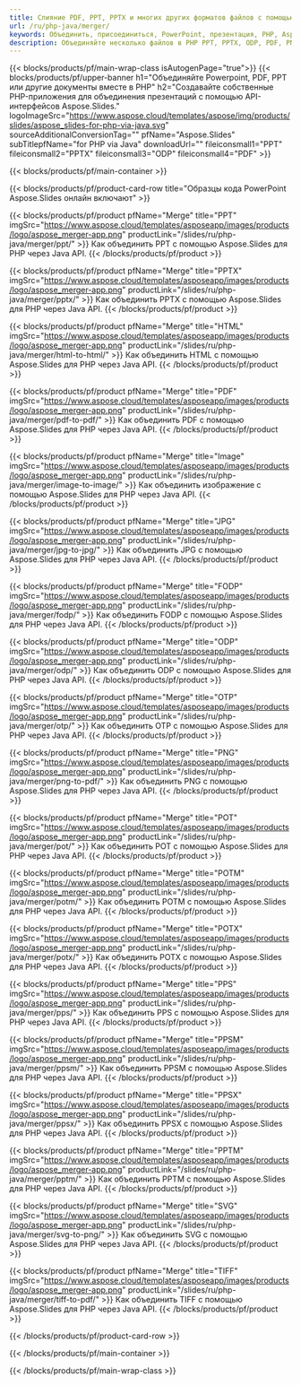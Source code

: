 ```yaml
---
title: Слияние PDF, PPT, PPTX и многих других форматов файлов с помощью PHP
url: /ru/php-java/merger/
keywords: Объединить, присоединиться, PowerPoint, презентация, PHP, Aspose
description: Объединяйте несколько файлов в PHP PPT, PPTX, ODP, PDF, PNG, JPG и многих других.
---
```


{{< blocks/products/pf/main-wrap-class isAutogenPage="true">}}
{{< blocks/products/pf/upper-banner h1="Объединяйте Powerpoint, PDF, PPT или другие документы вместе в PHP" h2="Создавайте собственные PHP-приложения для объединения презентаций с помощью API-интерфейсов Aspose.Slides." logoImageSrc="https://www.aspose.cloud/templates/aspose/img/products/slides/aspose_slides-for-php-via-java.svg" sourceAdditionalConversionTag="" pfName="Aspose.Slides" subTitlepfName="for PHP via Java" downloadUrl="" fileiconsmall1="PPT" fileiconsmall2="PPTX" fileiconsmall3="ODP" fileiconsmall4="PDF" >}}

{{< blocks/products/pf/main-container >}}

{{< blocks/products/pf/product-card-row title="Образцы кода PowerPoint Aspose.Slides онлайн включают" >}}

{{< blocks/products/pf/product pfName="Merge" title="PPT" imgSrc="https://www.aspose.cloud/templates/asposeapp/images/products/logo/aspose_merger-app.png" productLink="/slides/ru/php-java/merger/ppt/" >}}
Как объединить PPT с помощью Aspose.Slides для PHP через Java API.
{{< /blocks/products/pf/product >}}

{{< blocks/products/pf/product pfName="Merge" title="PPTX" imgSrc="https://www.aspose.cloud/templates/asposeapp/images/products/logo/aspose_merger-app.png" productLink="/slides/ru/php-java/merger/pptx/" >}}
Как объединить PPTX с помощью Aspose.Slides для PHP через Java API.
{{< /blocks/products/pf/product >}}

{{< blocks/products/pf/product pfName="Merge" title="HTML" imgSrc="https://www.aspose.cloud/templates/asposeapp/images/products/logo/aspose_merger-app.png" productLink="/slides/ru/php-java/merger/html-to-html/" >}}
Как объединить HTML с помощью Aspose.Slides для PHP через Java API.
{{< /blocks/products/pf/product >}}

{{< blocks/products/pf/product pfName="Merge" title="PDF" imgSrc="https://www.aspose.cloud/templates/asposeapp/images/products/logo/aspose_merger-app.png" productLink="/slides/ru/php-java/merger/pdf-to-pdf/" >}}
Как объединить PDF с помощью Aspose.Slides для PHP через Java API.
{{< /blocks/products/pf/product >}}

{{< blocks/products/pf/product pfName="Merge" title="Image" imgSrc="https://www.aspose.cloud/templates/asposeapp/images/products/logo/aspose_merger-app.png" productLink="/slides/ru/php-java/merger/image-to-image/" >}}
Как объединить изображение с помощью Aspose.Slides для PHP через Java API.
{{< /blocks/products/pf/product >}}

{{< blocks/products/pf/product pfName="Merge" title="JPG" imgSrc="https://www.aspose.cloud/templates/asposeapp/images/products/logo/aspose_merger-app.png" productLink="/slides/ru/php-java/merger/jpg-to-jpg/" >}}
Как объединить JPG с помощью Aspose.Slides для PHP через Java API.
{{< /blocks/products/pf/product >}}

{{< blocks/products/pf/product pfName="Merge" title="FODP" imgSrc="https://www.aspose.cloud/templates/asposeapp/images/products/logo/aspose_merger-app.png" productLink="/slides/ru/php-java/merger/fodp/" >}}
Как объединить FODP с помощью Aspose.Slides для PHP через Java API.
{{< /blocks/products/pf/product >}}

{{< blocks/products/pf/product pfName="Merge" title="ODP" imgSrc="https://www.aspose.cloud/templates/asposeapp/images/products/logo/aspose_merger-app.png" productLink="/slides/ru/php-java/merger/odp/" >}}
Как объединить ODP с помощью Aspose.Slides для PHP через Java API.
{{< /blocks/products/pf/product >}}

{{< blocks/products/pf/product pfName="Merge" title="OTP" imgSrc="https://www.aspose.cloud/templates/asposeapp/images/products/logo/aspose_merger-app.png" productLink="/slides/ru/php-java/merger/otp/" >}}
Как объединить OTP с помощью Aspose.Slides для PHP через Java API.
{{< /blocks/products/pf/product >}}

{{< blocks/products/pf/product pfName="Merge" title="PNG" imgSrc="https://www.aspose.cloud/templates/asposeapp/images/products/logo/aspose_merger-app.png" productLink="/slides/ru/php-java/merger/png-to-pdf/" >}}
Как объединить PNG с помощью Aspose.Slides для PHP через Java API.
{{< /blocks/products/pf/product >}}

{{< blocks/products/pf/product pfName="Merge" title="POT" imgSrc="https://www.aspose.cloud/templates/asposeapp/images/products/logo/aspose_merger-app.png" productLink="/slides/ru/php-java/merger/pot/" >}}
Как объединить POT с помощью Aspose.Slides для PHP через Java API.
{{< /blocks/products/pf/product >}}

{{< blocks/products/pf/product pfName="Merge" title="POTM" imgSrc="https://www.aspose.cloud/templates/asposeapp/images/products/logo/aspose_merger-app.png" productLink="/slides/ru/php-java/merger/potm/" >}}
Как объединить POTM с помощью Aspose.Slides для PHP через Java API.
{{< /blocks/products/pf/product >}}

{{< blocks/products/pf/product pfName="Merge" title="POTX" imgSrc="https://www.aspose.cloud/templates/asposeapp/images/products/logo/aspose_merger-app.png" productLink="/slides/ru/php-java/merger/potx/" >}}
Как объединить POTX с помощью Aspose.Slides для PHP через Java API.
{{< /blocks/products/pf/product >}}

{{< blocks/products/pf/product pfName="Merge" title="PPS" imgSrc="https://www.aspose.cloud/templates/asposeapp/images/products/logo/aspose_merger-app.png" productLink="/slides/ru/php-java/merger/pps/" >}}
Как объединить PPS с помощью Aspose.Slides для PHP через Java API.
{{< /blocks/products/pf/product >}}

{{< blocks/products/pf/product pfName="Merge" title="PPSM" imgSrc="https://www.aspose.cloud/templates/asposeapp/images/products/logo/aspose_merger-app.png" productLink="/slides/ru/php-java/merger/ppsm/" >}}
Как объединить PPSM с помощью Aspose.Slides для PHP через Java API.
{{< /blocks/products/pf/product >}}

{{< blocks/products/pf/product pfName="Merge" title="PPSX" imgSrc="https://www.aspose.cloud/templates/asposeapp/images/products/logo/aspose_merger-app.png" productLink="/slides/ru/php-java/merger/ppsx/" >}}
Как объединить PPSX с помощью Aspose.Slides для PHP через Java API.
{{< /blocks/products/pf/product >}}

{{< blocks/products/pf/product pfName="Merge" title="PPTM" imgSrc="https://www.aspose.cloud/templates/asposeapp/images/products/logo/aspose_merger-app.png" productLink="/slides/ru/php-java/merger/pptm/" >}}
Как объединить PPTM с помощью Aspose.Slides для PHP через Java API.
{{< /blocks/products/pf/product >}}

{{< blocks/products/pf/product pfName="Merge" title="SVG" imgSrc="https://www.aspose.cloud/templates/asposeapp/images/products/logo/aspose_merger-app.png" productLink="/slides/ru/php-java/merger/svg-to-png/" >}}
Как объединить SVG с помощью Aspose.Slides для PHP через Java API.
{{< /blocks/products/pf/product >}}

{{< blocks/products/pf/product pfName="Merge" title="TIFF" imgSrc="https://www.aspose.cloud/templates/asposeapp/images/products/logo/aspose_merger-app.png" productLink="/slides/ru/php-java/merger/tiff-to-pdf/" >}}
Как объединить TIFF с помощью Aspose.Slides для PHP через Java API.
{{< /blocks/products/pf/product >}}

{{< /blocks/products/pf/product-card-row >}}

{{< /blocks/products/pf/main-container >}}
    
{{< /blocks/products/pf/main-wrap-class >}}